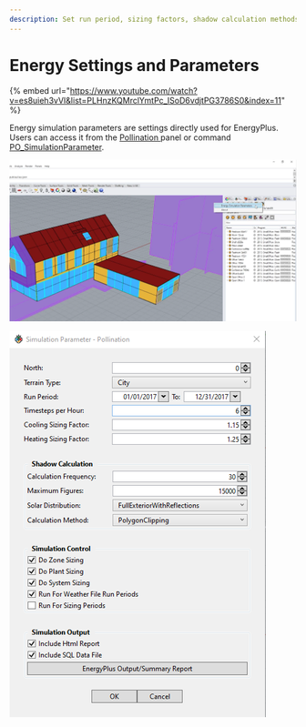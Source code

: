 ```yaml
---
description: Set run period, sizing factors, shadow calculation methods, etc.
---
```


# Energy Settings and Parameters

{% embed url="https://www.youtube.com/watch?v=es8uieh3vVI&list=PLHnzKQMrclYmtPc_ISoD6vdjtPG3786S0&index=11" %}

Energy simulation parameters are settings directly used for EnergyPlus. Users can access it from the [Pollination ](../pollination-commands/po\_pollination.md)panel or command [PO\_SimulationParameter](../pollination-commands/po\_simulationparameter.md).

![Energy Simulation Parameters from Pollination panel](<../../.gitbook/assets/image (81).png>)

![Energy Simulation Parameter dialog](<../../.gitbook/assets/image (86).png>)
